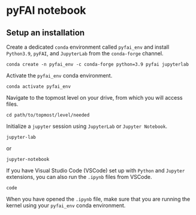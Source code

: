 # pyFAI notebook

## Setup an installation
Create a dedicated `conda` environment called `pyfai_env` and install
`Python3.9`, `pyFAI`, and `JupyterLab` from the `conda-forge` channel.
```
conda create -n pyfai_env -c conda-forge python=3.9 pyfai jupyterlab
```
Activate the `pyfai_env` conda environment.
```
conda activate pyfai_env
```
Navigate to the topmost level on your drive, from which you will access files.
```
cd path/to/topmost/level/needed
```
Initialize a `jupyter` session using `JupyterLab` or `Jupyter Notebook`.
```
jupyter-lab
```
or
```
jupyter-notebook
```
If you have Visual Studio Code (VSCode) set up with `Python` and `Jupyter`
extensions, you can also run the `.ipynb` files from VSCode.
```
code
```
When you have opened the `.ipynb` file, make sure that you are running the
kernel using your `pyfai_env` conda environment.
